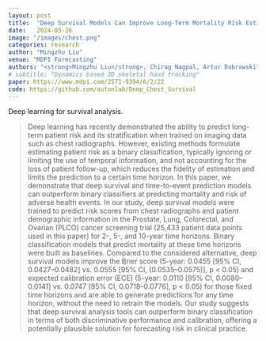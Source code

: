 ```yaml
---
layout: post
title:  "Deep Survival Models Can Improve Long-Term Mortality Risk Estimates from Chest Radiographs"
date:   2024-05-26
image: "/images/chest.png"
categories: research
author: "Mingzhu Liu"
venue: "MDPI Forecasting"
authors: "<strong>Mingzhu Liu</strong>, Chirag Nagpal, Artur Dubrawski"
# subtitle: "Dynamics based 3D skeletal hand tracking"
paper: https://www.mdpi.com/2571-9394/6/2/22
code: https://github.com/autonlab/Deep_Chest_Survival
---
```


Deep learning for survival analysis.

<blockquote>
  <p>
  Deep learning has recently demonstrated the ability to predict long-term patient risk and its stratification when trained on imaging data such as chest radiographs. However, existing methods formulate estimating patient risk as a binary classification, typically ignoring or limiting the use of temporal information, and not accounting for the loss of patient follow-up, which reduces the fidelity of estimation and limits the prediction to a certain time horizon. In this paper, we demonstrate that deep survival and time-to-event prediction models can outperform binary classifiers at predicting mortality and risk of adverse health events. In our study, deep survival models were trained to predict risk scores from chest radiographs and patient demographic information in the Prostate, Lung, Colorectal, and Ovarian (PLCO) cancer screening trial (25,433 patient data points used in this paper) for 2-, 5-, and 10-year time horizons. Binary classification models that predict mortality at these time horizons were built as baselines. Compared to the considered alternative, deep survival models improve the Brier score (5-year: 0.0455 [95% CI, 0.0427–0.0482] vs. 0.0555 [95% CI, (0.0535–0.0575)], p < 0.05) and expected calibration error (ECE) (5-year: 0.0110 [95% CI, 0.0080–0.0141] vs. 0.0747 [95% CI, 0.0718–0.0776], p < 0.05) for those fixed time horizons and are able to generate predictions for any time horizon, without the need to retrain the models. Our study suggests that deep survival analysis tools can outperform binary classification in terms of both discriminative performance and calibration, offering a potentially plausible solution for forecasting risk in clinical practice.
  </p>
</blockquote>
